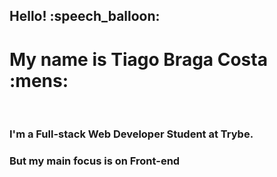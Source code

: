 <h2> Hello! :speech_balloon: </h2>
<h1> My name is Tiago Braga Costa :mens: </h1>

<br>

<h3> I'm a Full-stack Web Developer Student at Trybe. </h3>
<h3> But my main focus is on Front-end </h3>
